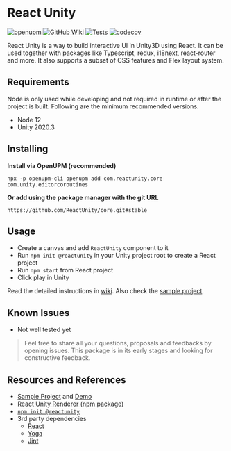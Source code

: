 # React Unity

[![openupm](https://img.shields.io/npm/v/com.reactunity.core?label=openupm&registry_uri=https://package.openupm.com)](https://openupm.com/packages/com.reactunity.core/)
[![GitHub Wiki](https://img.shields.io/badge/wiki-available-brightgreen.svg)](https://github.com/ReactUnity/core/wiki)
[![Tests](https://github.com/ReactUnity/core/actions/workflows/test.yml/badge.svg)](https://github.com/ReactUnity/core/actions/workflows/test.yml)
[![codecov](https://codecov.io/gh/ReactUnity/core/branch/main/graph/badge.svg?token=3ZDHD77UX1)](https://codecov.io/gh/ReactUnity/core)

React Unity is a way to build interactive UI in Unity3D using React. It can be used together with packages like Typescript, redux, i18next, react-router and more.
It also supports a subset of CSS features and Flex layout system.

## Requirements

Node is only used while developing and not required in runtime or after the project is built. Following are the minimum recommended versions.

- Node 12
- Unity 2020.3

## Installing

**Install via OpenUPM (recommended)**

```
npx -p openupm-cli openupm add com.reactunity.core com.unity.editorcoroutines
```

**Or add using the package manager with the git URL**

`https://github.com/ReactUnity/core.git#stable`


## Usage

- Create a canvas and add `ReactUnity` component to it
- Run `npm init @reactunity` in your Unity project root to create a React project
- Run `npm start` from React project
- Click play in Unity

Read the detailed instructions in [wiki](https://github.com/ReactUnity/core/wiki). Also check the [sample project](https://github.com/ReactUnity/samples).

## Known Issues

- Not well tested yet

> Feel free to share all your questions, proposals and feedbacks by opening issues. This package is in its early stages and looking for constructive feedback.

## Resources and References

- [Sample Project](https://github.com/ReactUnity/samples) and [Demo](https://reactunity.github.io/samples)
- [React Unity Renderer (npm package)](https://github.com/ReactUnity/renderer)
- [`npm init @reactunity`](https://github.com/ReactUnity/create)
- 3rd party dependencies
  - [React](https://reactjs.org/)
  - [Yoga](https://yogalayout.com/)
  - [Jint](https://github.com/sebastienros/jint)
